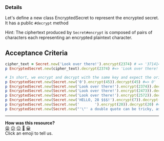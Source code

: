 ### Details

Let's define a new class EncryptedSecret to represent the encrypted secret. It has a public `#decrypt` method

Hint: The ciphertext produced by `Secret#encrypt` is composed of pairs of characters each representing an encrypted plaintext character.


## Acceptance Criteria
```ruby
cipher_text = Secret.new('Look over there!').encrypt(2374) # => '37141410981421041798190704170452'
p EncryptedSecret.new(cipher_text).decrypt(2374) #=> 'Look over there!'

# In short, we encrypt and decrypt with the same key and expect the original plaintext.
p EncryptedSecret.new(Secret.new('0').encrypt(45)).decrypt(45) #=> 0'
p EncryptedSecret.new(Secret.new('Look over there!').encrypt(2374)).decrypt(2374) #=> 'Look over there!'
p EncryptedSecret.new(Secret.new('Look over there!').encrypt(2473)).decrypt(2473) #=> 'Look over there!'
p EncryptedSecret.new(Secret.new('Look over there!').encrypt(2572)).decrypt(2572) #=> 'Look over there!'
p EncryptedSecret.new(Secret.new('HELLO, 28 $$$!').encrypt(7)).decrypt(7) #=> 'HELLO, 28 $$$!'
p EncryptedSecret.new(Secret.new('       ').encrypt(20)).decrypt(20) #=> '       '
p EncryptedSecret.new(Secret.new("'\"' a double quote can be tricky, as can be \\ backslashes").encrypt(43)).decrypt(43) #=> "'\"' a double quote can be tricky, as can be \\ backslashes"
```

<!-- BEGIN GENERATED SECTION DO NOT EDIT -->

---

**How was this resource?**  
[😫](https://airtable.com/shrUJ3t7KLMqVRFKR?prefill_Repository=skills-workshops&prefill_File=practicals/adventures/cipher-world/part4.md&prefill_Sentiment=😫) [😕](https://airtable.com/shrUJ3t7KLMqVRFKR?prefill_Repository=skills-workshops&prefill_File=practicals/adventures/cipher-world/part4.md&prefill_Sentiment=😕) [😐](https://airtable.com/shrUJ3t7KLMqVRFKR?prefill_Repository=skills-workshops&prefill_File=practicals/adventures/cipher-world/part4.md&prefill_Sentiment=😐) [🙂](https://airtable.com/shrUJ3t7KLMqVRFKR?prefill_Repository=skills-workshops&prefill_File=practicals/adventures/cipher-world/part4.md&prefill_Sentiment=🙂) [😀](https://airtable.com/shrUJ3t7KLMqVRFKR?prefill_Repository=skills-workshops&prefill_File=practicals/adventures/cipher-world/part4.md&prefill_Sentiment=😀)  
Click an emoji to tell us.

<!-- END GENERATED SECTION DO NOT EDIT -->
